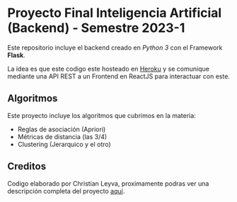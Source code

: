 # Proyecto Final Inteligencia Artificial (Backend) - Semestre 2023-1

Este repositorio incluye el backend creado en *Python 3* con el Framework **Flask**.

La idea es que este codigo este hosteado en [Heroku](https://www.heroku.com/) y se comunique mediante una API REST a un Frontend en ReactJS para interactuar con este.

## Algoritmos

Este proyecto incluye los algoritmos que cubrimos en la materia:
- Reglas de asociación (Apriori) 
- Métricas de distancia (las 3/4)
- Clustering (Jerarquico y el otro)

## Creditos

Codigo elaborado por Christian Leyva, proximamente podras ver una descripción completa del proyecto [aquí](chrisley.dev/portfolio).